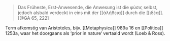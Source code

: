 > Das Früheste, Erst-Anwesende, die Anwesung ist die φύσις selbst, jedoch alsbald verdeckt in eins mit der [[άλήθεια]] durch die [[ιδέα]]. [@GA 65, 222]

Term afkomstig van Aristoteles, bijv. [[Metaphysica]] 989a 16 en [[Politica]] 1253a, waar het doorgaans als ‘prior in nature‘ vertaald wordt (Loeb & Ross).